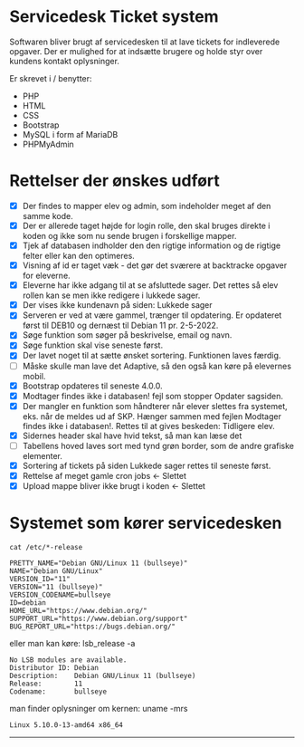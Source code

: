 # Servicedesk Ticket system

Softwaren bliver brugt af servicedesken til at lave tickets for indleverede opgaver. Der er mulighed for at indsætte brugere og holde styr over kundens kontakt oplysninger. 

Er skrevet i / benytter:
* PHP
* HTML
* CSS
* Bootstrap
* MySQL i form af MariaDB
* PHPMyAdmin

# Rettelser der ønskes udført
- [x] Der findes to mapper elev og admin, som indeholder meget af den samme kode.
- [x] Der er allerede taget højde for login rolle, den skal bruges direkte i koden og ikke som nu sende brugen i forskellige mapper.
- [x] Tjek af databasen indholder den den rigtige information og de rigtige felter eller kan den optimeres.
- [x] Visning af id er taget væk - det gør det sværere at backtracke opgaver for eleverne.
- [x] Eleverne har ikke adgang til at se afsluttede sager. Det rettes så elev rollen kan se men ikke redigere i lukkede sager.
- [x] Der vises ikke kundenavn på siden: Lukkede sager
- [x] Serveren er ved at være gammel, trænger til opdatering. Er opdateret først til DEB10 og dernæst til Debian 11 pr. 2-5-2022.
- [x] Søge funktion som søger på beskrivelse, email og navn.
- [x] Søge funktion skal vise seneste først.
- [x] Der lavet noget til at sætte ønsket sortering. Funktionen laves færdig.
- [ ] Måske skulle man lave det Adaptive, så den også kan køre på elevernes mobil.
- [x] Bootstrap opdateres til seneste 4.0.0.
- [x] Modtager findes ikke i databasen! fejl som stopper Opdater sagsiden.
- [x] Der mangler en funktion som håndterer når elever slettes fra systemet, eks. når de meldes ud af SKP. Hænger sammen med fejlen Modtager findes ikke i databasen!. Rettes til at gives beskeden: Tidligere elev.
- [x] Sidernes header skal have hvid tekst, så man kan læse det
- [ ] Tabellens hoved laves sort med tynd grøn border, som de andre grafiske elementer.
- [x] Sortering af tickets på siden Lukkede sager rettes til seneste først.
- [x] Rettelse af meget gamle cron jobs <- Slettet
- [x] Upload mappe bliver ikke brugt i koden <- Slettet

# Systemet som kører servicedesken
    cat /etc/*-release
    
    PRETTY_NAME="Debian GNU/Linux 11 (bullseye)"
    NAME="Debian GNU/Linux"
    VERSION_ID="11"
    VERSION="11 (bullseye)"
    VERSION_CODENAME=bullseye
    ID=debian
    HOME_URL="https://www.debian.org/"
    SUPPORT_URL="https://www.debian.org/support"
    BUG_REPORT_URL="https://bugs.debian.org/"

eller man kan køre:
    lsb_release -a

    No LSB modules are available.
    Distributor ID: Debian
    Description:    Debian GNU/Linux 11 (bullseye)
    Release:        11
    Codename:       bullseye

man finder oplysninger om kernen:
    uname -mrs
    
    Linux 5.10.0-13-amd64 x86_64
<hr />
